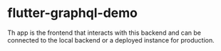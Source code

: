 # flutter-graphql-demo
Th app is the frontend that interacts with this backend and can be connected to the local backend or a deployed instance for production.
